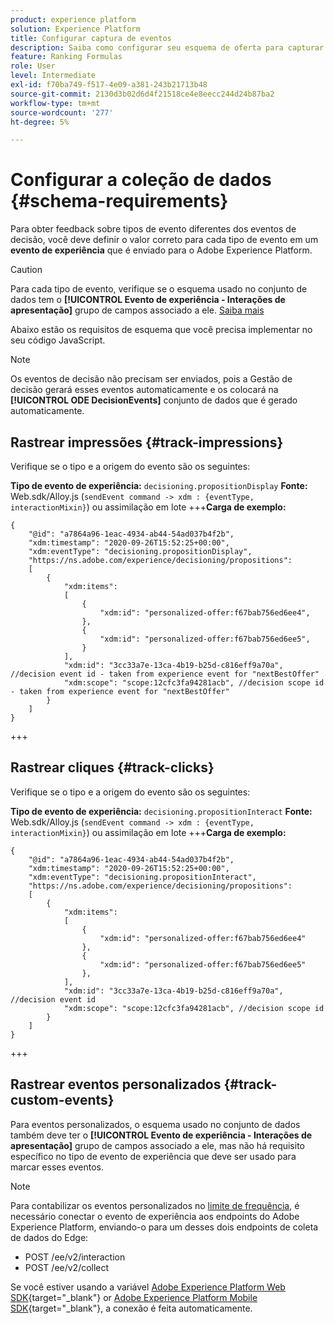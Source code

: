 ```yaml
---
product: experience platform
solution: Experience Platform
title: Configurar captura de eventos
description: Saiba como configurar seu esquema de oferta para capturar eventos
feature: Ranking Formulas
role: User
level: Intermediate
exl-id: f70ba749-f517-4e09-a381-243b21713b48
source-git-commit: 2130d3b02d6d4f21518ce4e8eecc244d24b87ba2
workflow-type: tm+mt
source-wordcount: '277'
ht-degree: 5%

---
```


# Configurar a coleção de dados {#schema-requirements}

Para obter feedback sobre tipos de evento diferentes dos eventos de decisão, você deve definir o valor correto para cada tipo de evento em um **evento de experiência** que é enviado para o Adobe Experience Platform.

>[!CAUTION]
>
>Para cada tipo de evento, verifique se o esquema usado no conjunto de dados tem o **[!UICONTROL Evento de experiência - Interações de apresentação]** grupo de campos associado a ele. [Saiba mais](create-dataset.md)

Abaixo estão os requisitos de esquema que você precisa implementar no seu código JavaScript.

>[!NOTE]
>
>Os eventos de decisão não precisam ser enviados, pois a Gestão de decisão gerará esses eventos automaticamente e os colocará na **[!UICONTROL ODE DecisionEvents]** conjunto de dados<!--to check--> que é gerado automaticamente.

## Rastrear impressões {#track-impressions}

Verifique se o tipo e a origem do evento são os seguintes:

**Tipo de evento de experiência:** `decisioning.propositionDisplay`
**Fonte:** Web.sdk/Alloy.js (`sendEvent command -> xdm : {eventType, interactionMixin}`) ou assimilação em lote
+++**Carga de exemplo:**

```
{
    "@id": "a7864a96-1eac-4934-ab44-54ad037b4f2b",
    "xdm:timestamp": "2020-09-26T15:52:25+00:00",
    "xdm:eventType": "decisioning.propositionDisplay",
    "https://ns.adobe.com/experience/decisioning/propositions":
    [
        {
            "xdm:items":
            [
                {
                    "xdm:id": "personalized-offer:f67bab756ed6ee4",
                },
                {
                    "xdm:id": "personalized-offer:f67bab756ed6ee5",
                }
            ],
            "xdm:id": "3cc33a7e-13ca-4b19-b25d-c816eff9a70a", //decision event id - taken from experience event for "nextBestOffer"
            "xdm:scope": "scope:12cfc3fa94281acb", //decision scope id - taken from experience event for "nextBestOffer"
        }
    ]
}
```

+++

## Rastrear cliques {#track-clicks}

Verifique se o tipo e a origem do evento são os seguintes:

**Tipo de evento de experiência:** `decisioning.propositionInteract`
**Fonte:** Web.sdk/Alloy.js (`sendEvent command -> xdm : {eventType, interactionMixin}`) ou assimilação em lote
+++**Carga de exemplo:**

```
{
    "@id": "a7864a96-1eac-4934-ab44-54ad037b4f2b",
    "xdm:timestamp": "2020-09-26T15:52:25+00:00",
    "xdm:eventType": "decisioning.propositionInteract",
    "https://ns.adobe.com/experience/decisioning/propositions":
    [
        {
            "xdm:items":
            [
                {
                    "xdm:id": "personalized-offer:f67bab756ed6ee4"
                },
                {
                    "xdm:id": "personalized-offer:f67bab756ed6ee5"
                },
            ],
            "xdm:id": "3cc33a7e-13ca-4b19-b25d-c816eff9a70a", //decision event id
            "xdm:scope": "scope:12cfc3fa94281acb", //decision scope id
        }
    ]
}
```

+++

## Rastrear eventos personalizados {#track-custom-events}

Para eventos personalizados, o esquema usado no conjunto de dados também deve ter o **[!UICONTROL Evento de experiência - Interações de apresentação]** grupo de campos associado a ele, mas não há requisito específico no tipo de evento de experiência que deve ser usado para marcar esses eventos.

>[!NOTE]
>
>Para contabilizar os eventos personalizados no [limite de frequência](../offer-library/add-constraints.md#capping), é necessário conectar o evento de experiência aos endpoints do Adobe Experience Platform, enviando-o para um desses dois endpoints de coleta de dados do Edge:
>
>* POST /ee/v2/interaction
>* POST /ee/v2/collect
>
>Se você estiver usando a variável [Adobe Experience Platform Web SDK](https://experienceleague.adobe.com/docs/experience-platform/edge/home.html?lang=pt-BR){target="_blank"} or [Adobe Experience Platform Mobile SDK](https://experienceleague.adobe.com/docs/platform-learn/data-collection/mobile-sdk/overview.html){target="_blank"}, a conexão é feita automaticamente.
